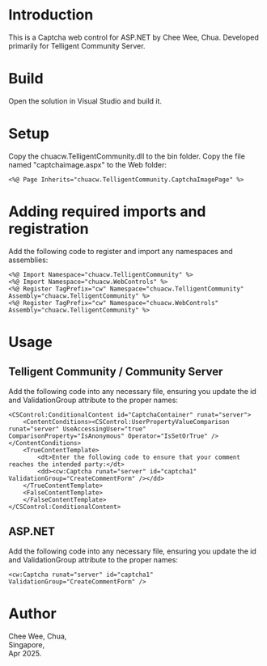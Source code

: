 ﻿# Introduction
This is a Captcha web control for ASP.NET by Chee Wee, Chua.
Developed primarily for Telligent Community Server.

# Build
Open the solution in Visual Studio and build it.

# Setup

Copy the chuacw.TelligentCommunity.dll to the bin folder.
Copy the file named "captchaimage.aspx" to the Web folder:

```
<%@ Page Inherits="chuacw.TelligentCommunity.CaptchaImagePage" %>
```

# Adding required imports and registration
Add the following code to register and import any namespaces and assemblies:

```
<%@ Import Namespace="chuacw.TelligentCommunity" %>
<%@ Import Namespace="chuacw.WebControls" %>
<%@ Register TagPrefix="cw" Namespace="chuacw.TelligentCommunity" Assembly="chuacw.TelligentCommunity" %>
<%@ Register TagPrefix="cw" Namespace="chuacw.WebControls" Assembly="chuacw.TelligentCommunity" %>
```

# Usage
## Telligent Community / Community Server
Add the following code into any necessary file, ensuring you update the id and ValidationGroup attribute to the proper names:

```
<CSControl:ConditionalContent id="CaptchaContainer" runat="server">
    <ContentConditions><CSControl:UserPropertyValueComparison runat="server" UseAccessingUser="true" ComparisonProperty="IsAnonymous" Operator="IsSetOrTrue" /></ContentConditions>
    <TrueContentTemplate>
		<dt>Enter the following code to ensure that your comment reaches the intended party:</dt>
		<dd><cw:Captcha runat="server" id="captcha1" ValidationGroup="CreateCommentForm" /></dd>
    </TrueContentTemplate>
    <FalseContentTemplate>
    </FalseContentTemplate>
</CSControl:ConditionalContent>
```

## ASP.NET
Add the following code into any necessary file, ensuring you update the id and ValidationGroup attribute to the proper names:

```
<cw:Captcha runat="server" id="captcha1" ValidationGroup="CreateCommentForm" />
```

# Author
Chee Wee, Chua,  
Singapore,   
Apr 2025.    


